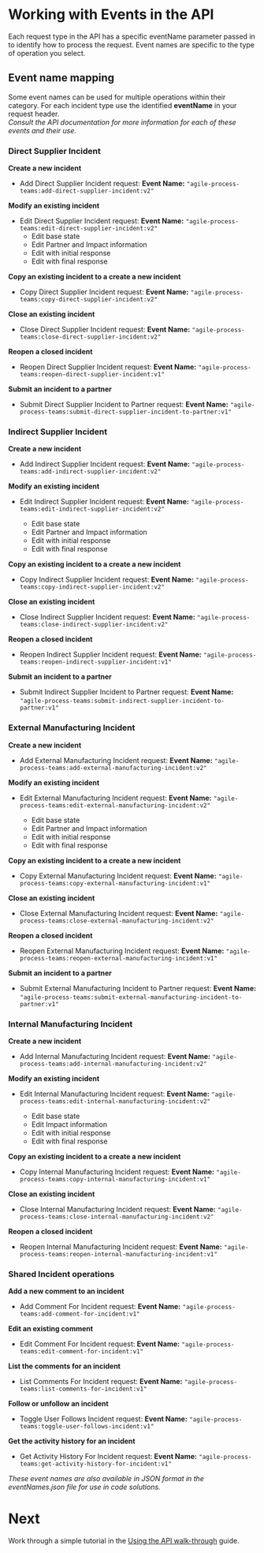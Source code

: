 # Working with Events in the API

Each request type in the API has a specific eventName parameter passed in to identify how to process the request.  Event names are specific to the type of operation you select.

## Event name mapping  

Some event names can be used for multiple operations within their category.  For each incident type use the identified **eventName** in your request header.  
*Consult the API documentation for more information for each of these events and their use.*

### Direct Supplier Incident  

**Create a new incident**  

- Add Direct Supplier Incident request:	**Event Name:**	```"agile-process-teams:add-direct-supplier-incident:v2"```  

**Modify an existing incident**  

- Edit Direct Supplier Incident request:	**Event Name:**	```"agile-process-teams:edit-direct-supplier-incident:v2"```  
    - Edit base state
    - Edit Partner and Impact information
    - Edit with initial response
    - Edit with final response

**Copy an existing incident to a create a new incident**  

- Copy Direct Supplier Incident request:	**Event Name:**	```"agile-process-teams:copy-direct-supplier-incident:v2"```  

**Close an existing incident**  

- Close Direct Supplier Incident request:	**Event Name:**	```"agile-process-teams:close-direct-supplier-incident:v2"```  

**Reopen a closed incident**  

- Reopen Direct Supplier Incident request:	**Event Name:**	```"agile-process-teams:reopen-direct-supplier-incident:v1"```  

**Submit an incident to a partner**  

- Submit Direct Supplier Incident to Partner request:	**Event Name:**	```"agile-process-teams:submit-direct-supplier-incident-to-partner:v1"```  

### Indirect Supplier Incident  

**Create a new incident**  

- Add Indirect Supplier Incident request:	**Event Name:**	```"agile-process-teams:add-indirect-supplier-incident:v2"```  

**Modify an existing incident**  

- Edit Indirect Supplier Incident request:	**Event Name:**	```"agile-process-teams:edit-indirect-supplier-incident:v2"```  

    - Edit base state
    - Edit Partner and Impact information
    - Edit with initial response
    - Edit with final response

**Copy an existing incident to a create a new incident**  

- Copy Indirect Supplier Incident request:	**Event Name:**	```"agile-process-teams:copy-indirect-supplier-incident:v2"```  

**Close an existing incident**  

- Close Indirect Supplier Incident request:	**Event Name:**	```"agile-process-teams:close-indirect-supplier-incident:v2"```  

**Reopen a closed incident**  

- Reopen Indirect Supplier Incident request:	**Event Name:**	```"agile-process-teams:reopen-indirect-supplier-incident:v1"```  

**Submit an incident to a partner**  

- Submit Indirect Supplier Incident to Partner request:	**Event Name:**	```"agile-process-teams:submit-indirect-supplier-incident-to-partner:v1"```  

### External Manufacturing Incident  

**Create a new incident**  

- Add External Manufacturing Incident request:	**Event Name:**	```"agile-process-teams:add-external-manufacturing-incident:v2"```  

**Modify an existing incident**  

- Edit External Manufacturing Incident request:	**Event Name:**	```"agile-process-teams:edit-external-manufacturing-incident:v2"```  

    - Edit base state
    - Edit Partner and Impact information
    - Edit with initial response
    - Edit with final response

**Copy an existing incident to a create a new incident**  

- Copy External Manufacturing Incident request:	**Event Name:**	```"agile-process-teams:copy-external-manufacturing-incident:v1"```  

**Close an existing incident**  

- Close External Manufacturing Incident request:	**Event Name:**	```"agile-process-teams:close-external-manufacturing-incident:v2"```  

**Reopen a closed incident**  

- Reopen External Manufacturing Incident request:	**Event Name:**	```"agile-process-teams:reopen-external-manufacturing-incident:v1"```  

**Submit an incident to a partner**  

- Submit External Manufacturing Incident to Partner request:	**Event Name:**	```"agile-process-teams:submit-external-manufacturing-incident-to-partner:v1"```  

### Internal Manufacturing Incident  

**Create a new incident**  

- Add Internal Manufacturing Incident request:	**Event Name:**	```"agile-process-teams:add-internal-manufacturing-incident:v2"```  

**Modify an existing incident**  

- Edit Internal Manufacturing Incident request:	**Event Name:**	```"agile-process-teams:edit-internal-manufacturing-incident:v2"```  

    - Edit base state
    - Edit Impact information
    - Edit with initial response
    - Edit with final response

**Copy an existing incident to a create a new incident**  

- Copy Internal Manufacturing Incident request:	**Event Name:**	```"agile-process-teams:copy-internal-manufacturing-incident:v1"```  

**Close an existing incident**  

- Close Internal Manufacturing Incident request:	**Event Name:**	```"agile-process-teams:close-internal-manufacturing-incident:v2"```  

**Reopen a closed incident**  

- Reopen Internal Manufacturing Incident request:	**Event Name:**	```"agile-process-teams:reopen-internal-manufacturing-incident:v1"```  

### Shared Incident operations  

**Add a new comment to an incident**

- Add Comment For Incident request:	**Event Name:**	
```"agile-process-teams:add-comment-for-incident:v1"```  

**Edit an existing comment**

- Edit Comment For Incident request:	**Event Name:**	
```"agile-process-teams:edit-comment-for-incident:v1"```  

**List the comments for an incident**

- List Comments For Incident request:	**Event Name:**	```"agile-process-teams:list-comments-for-incident:v1"```  

**Follow or unfollow an incident**

- Toggle User Follows Incident request:	**Event Name:**	```"agile-process-teams:toggle-user-follows-incident:v1"```  

**Get the activity history for an incident**

- Get Activity History For Incident request:	**Event Name:**	```"agile-process-teams:get-activity-history-for-incident:v1"```  

*These event names are also available in JSON format in the eventNames.json file for use in code solutions.*

# Next  

Work through a simple tutorial in the [Using the API walk-through](UsingTheAPI.md) guide.  
